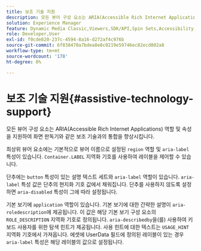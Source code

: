 ```yaml
---
title: 보조 기술 지원
description: 모든 뷰어 구성 요소는 ARIA(Accessible Rich Internet Applications) 역할 및 속성을 지원하여 화면 판독기와 같은 보조 기술과의 통합을 향상시킵니다.
solution: Experience Manager
feature: Dynamic Media Classic,Viewers,SDK/API,Spin Sets,Accessibility
role: Developer,User
exl-id: f0cde820-237c-4594-8a16-d272af4c976b
source-git-commit: 6f838470a7bdea8e8c0219e59746ec82ecd802a8
workflow-type: tm+mt
source-wordcount: '178'
ht-degree: 0%

---
```


# 보조 기술 지원{#assistive-technology-support}

모든 뷰어 구성 요소는 ARIA(Accessible Rich Internet Applications) 역할 및 속성을 지원하여 화면 판독기와 같은 보조 기술과의 통합을 향상시킵니다.

최상위 뷰어 요소에는 기본적으로 뷰어 이름으로 설정된 `region` 역할 및 `aria-label` 특성이 있습니다. `Container.LABEL` 지역화 기호를 사용하여 레이블을 제어할 수 있습니다.

단추에는 `button` 특성이 있는 설명 텍스트 세트와 `aria-label` 역할이 있습니다. `aria-label` 특성 값은 단추의 현지화 기호 값에서 채워집니다. 단추를 사용하지 않도록 설정하면 `aria-disabled` 특성이 그에 따라 설정됩니다.

기본 보기에 `application` 역할이 있습니다. 기본 보기에 대한 간략한 설명이 `aria-roledescription`에 제공됩니다. 이 값은 해당 기본 보기 구성 요소의 `ROLE_DESCRIPTION` 지역화 기호로 정의됩니다. `aria-describedby`을(를) 사용하여 키보드 사용자를 위한 탐색 힌트가 제공됩니다. 사용 힌트에 대한 텍스트는 `USAGE_HINT` 지역화 기호에서 가져옵니다. 에셋에 UserData 필드에 정의된 레이블이 있는 경우 `aria-label` 특성은 해당 레이블의 값으로 설정됩니다.
